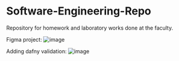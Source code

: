 # Software-Engineering-Repo
Repository for homework and laboratory works done at the faculty.

Figma project:
![image](https://github.com/LzrCatalin/Software-Engineering-Repo/assets/118479914/22f826da-16f5-4419-b441-8e691be7d518)

Adding dafny validation:
![image](https://github.com/LzrCatalin/Software-Engineering-Repo/assets/118479914/e2a62890-d1b5-45de-9dd9-f851064a242e)

